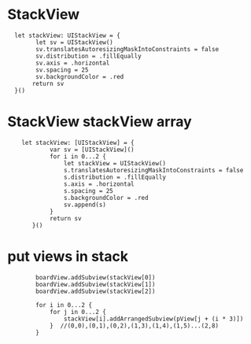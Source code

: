 #  StackView 

      let stackView: UIStackView = {
            let sv = UIStackView()
            sv.translatesAutoresizingMaskIntoConstraints = false
            sv.distribution = .fillEqually
            sv.axis = .horizontal
            sv.spacing = 25
            sv.backgroundColor = .red 
           return sv
      }()


#  StackView  stackView array

        let stackView: [UIStackView] = {
                var sv = [UIStackView]()
                for i in 0...2 {
                    let stackView = UIStackView()
                    s.translatesAutoresizingMaskIntoConstraints = false
                    s.distribution = .fillEqually
                    s.axis = .horizontal
                    s.spacing = 25
                    s.backgroundColor = .red
                    sv.append(s)
                }
                return sv
           }()
           
           
#  put views in stack

            boardView.addSubview(stackView[0])
            boardView.addSubview(stackView[1])
            boardView.addSubview(stackView[2])

            for i in 0...2 {
                for j in 0...2 {
                    stackView[i].addArrangedSubview(pView[j + (i * 3)])
                }  //(0,0),(0,1),(0,2),(1,3),(1,4),(1,5)...(2,8)
            }
